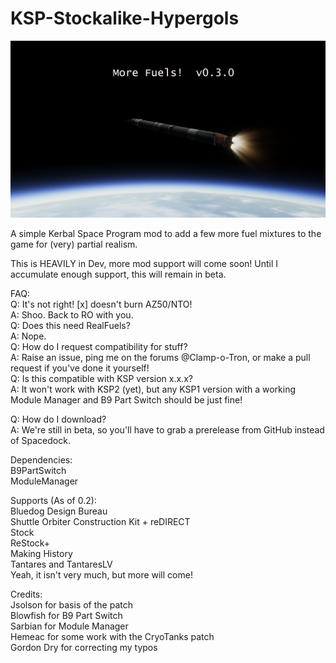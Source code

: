 # KSP-Stockalike-Hypergols
![banner](https://github.com/Clamp-o-Tron/KSP-More-Fuels/blob/DEV/GameData/MoreFuels!/banner.png?raw=true)


A simple Kerbal Space Program mod to add a few more fuel mixtures to the game for (very) partial realism.

This is HEAVILY in Dev, more mod support will come soon! Until I accumulate enough support, this will remain in beta.

FAQ:\
Q: It's not right! [x] doesn't burn AZ50/NTO!\
A: Shoo. Back to RO with you.\
Q: Does this need RealFuels?\
A: Nope.\
Q: How do I request compatibility for stuff?\
A: Raise an issue, ping me on the forums @Clamp-o-Tron, or make a pull request if you've done it yourself!\
Q: Is this compatible with KSP version x.x.x?\
A: It won't work with KSP2 (yet), but any KSP1 version with a working Module Manager and B9 Part Switch should be just fine!

Q: How do I download?\
A: We're still in beta, so you'll have to grab a prerelease from GitHub instead of Spacedock.

Dependencies:\
B9PartSwitch\
ModuleManager

Supports (As of 0.2):\
Bluedog Design Bureau\
Shuttle Orbiter Construction Kit + reDIRECT\
Stock\
ReStock+\
Making History\
Tantares and TantaresLV\
Yeah, it isn't very much, but more will come!

Credits:\
Jsolson for basis of the patch\
Blowfish for B9 Part Switch\
Sarbian for Module Manager\
Hemeac for some work with the CryoTanks patch\
Gordon Dry for correcting my typos
